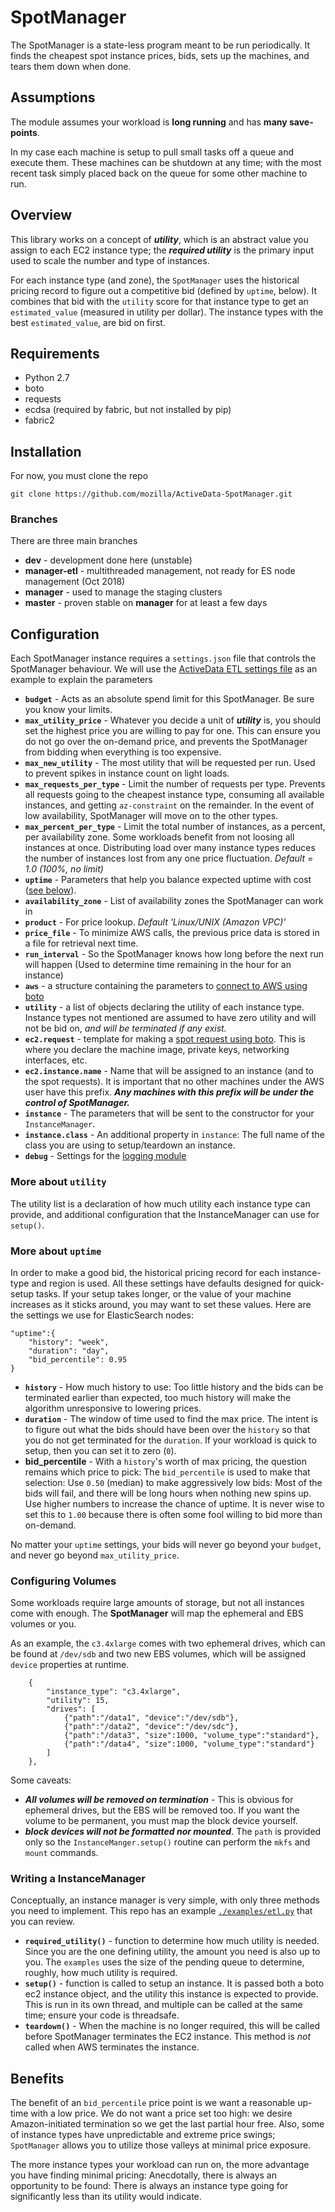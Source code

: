 
# SpotManager

The SpotManager is a state-less program meant to be run periodically.  It 
finds the cheapest spot instance prices, bids, sets up the machines, and 
tears them down when done.

## Assumptions

The module assumes your workload is **long running** and has 
**many save-points**.    

In my case each machine is setup to pull small tasks off a queue and 
execute them. These machines can be shutdown at any time; with the most 
recent task simply placed back on the queue for some other machine to run.   

## Overview

This library works on a concept of ***utility***, which is an abstract value 
you assign to each EC2 instance type; the ***required utility*** is the 
primary input used to scale the number and type of instances. 

For each instance type (and zone), the `SpotManager` uses the historical 
pricing record to figure out a competitive bid (defined by `uptime`, below).
It combines that bid with the `utility` score for that instance type to get
an `estimated_value` (measured in utility per dollar). The instance types
with the best `estimated_value`, are bid on first.

## Requirements

* Python 2.7
* boto
* requests
* ecdsa (required by fabric, but not installed by pip)
* fabric2

## Installation

For now, you must clone the repo

	git clone https://github.com/mozilla/ActiveData-SpotManager.git

### Branches

There are three main branches

* **dev** - development done here (unstable)
* **manager-etl** - multithreaded management, not ready for ES node management (Oct 2018)
* **manager** - used to manage the staging clusters
* **master** - proven stable on **manager** for at least a few days


## Configuration

Each SpotManager instance requires a `settings.json` file that controls the 
SpotManager behaviour.  We will use the [ActiveData ETL settings file](examples/config/etl_settings.json) 
as an example to explain the parameters

	
* **`budget`** - Acts as an absolute spend limit for this SpotManager. Be sure 
you know your limits.
* **`max_utility_price`** - Whatever you decide a unit of ***utility*** is, 
you should set the highest price you are willing to pay for one.  This can 
ensure you do not go over the on-demand price, and prevents the SpotManager 
from bidding when everything is too expensive.
* **`max_new_utility`** - The most utility that will be requested per run. 
Used to prevent spikes in instance count on light loads.
* **`max_requests_per_type`** - Limit the number of requests per type.
Prevents all requests going to the cheapest instance type, consuming all 
available instances, and getting `az-constraint` on the remainder.  In the 
event of low availability, SpotManager will move on to the other types.
* **`max_percent_per_type`** - Limit the total number of instances, as a 
percent, per availability zone.  Some workloads benefit from not loosing all 
instances at once.  Distributing load over many instance types reduces the 
number of instances lost from any one price fluctuation.  *Default = 1.0 
(100%, no limit)*
* **`uptime`** - Parameters that help you balance expected uptime with cost 
([see below](#more-about-uptime)).
* **`availability_zone`** - List of availability zones the SpotManager can work in 
* **`product`** - For price lookup.  *Default 'Linux/UNIX (Amazon VPC)'*
* **`price_file`** - To minimize AWS calls, the previous price data is stored 
in a file for retrieval next time.
* **`run_interval`** - So the SpotManager knows how long before the next run 
will happen (Used to determine time remaining in the hour for an instance) 
* **`aws`** - a structure containing the parameters to [connect to AWS using boto](http://boto.readthedocs.org/en/latest/ref/ec2.html#boto.ec2.connection.EC2Connection)
* **`utility`** - a list of objects declaring the utility of each instance 
type.  Instance types not mentioned are assumed to have zero utility and 
will not be bid on, **and will be terminated if any exist*.* 
* **`ec2.request`** - template for making a [spot request using boto](http://boto.readthedocs.org/en/latest/ref/ec2.html#boto.ec2.connection.EC2Connection.request_spot_instances). This is where you declare the machine image, private keys, networking interfaces, etc.
* **`ec2.instance.name`** - Name that will be assigned to an instance (and 
to the spot requests).  It is important that no other machines under the AWS 
user have this prefix.  ***Any machines with this prefix will be under the 
control of SpotManager.***    
* **`instance`** -  The parameters that will be sent to the constructor for
your `InstanceManager`. 
* **`instance.class`** - An additional property in `instance`: The full name 
of the class you are using to setup/teardown an instance.
* **`debug`** - Settings for the [logging module](https://github.com/mozilla/ActiveData-SpotManager/blob/master/pyLibrary/debugs/README.md#configuration)

### More about `utility`

The utility list is a declaration of how much utility each instance type can 
provide, and  additional configuration that the InstanceManager can use for 
`setup()`.

### More about `uptime`

In order to make a good bid, the historical pricing record for each instance-
type and region is used. All these settings have defaults designed for quick-
setup tasks.  If your setup takes longer, or the value of your machine 
increases as it sticks around, you may want to set these values. Here are the 
settings we use for ElasticSearch nodes:

	"uptime":{
		"history": "week",
		"duration": "day",
		"bid_percentile": 0.95
	}

* **`history`** - How much history to use: Too little history and the bids can 
be terminated earlier than expected, too much history will make the algorithm 
unresponsive to lowering prices.
* **`duration`** - The window of time used to find the max price. The intent 
is to figure out what the bids should have been over the `history` so that you 
do not get terminated for the `duration`.  If your workload is quick to setup, 
then you can set it to zero (`0`).
* **bid_percentile** - With a `history`'s worth of max pricing, the question 
remains which price to pick: The `bid_percentile` is used to make that 
selection: Use `0.50` (median) to make aggressively low bids: Most of the bids
will fail, and there will be long hours when nothing new spins up. Use higher 
numbers to increase the chance of uptime.  It is never wise to set this to 
`1.00` because there is often some fool willing to bid more than on-demand.  

No matter your `uptime` settings, your bids will never go beyond your 
`budget`, and never go beyond `max_utility_price`.


### Configuring Volumes

Some workloads require large amounts of storage, but not all instances come 
with enough.  The **SpotManager** will map the ephemeral and EBS volumes or 
you.

As an example, the `c3.4xlarge` comes with two ephemeral drives, which can 
be found at `/dev/sdb` and two new EBS volumes, which will be assigned 
`device` properties at runtime.

		{
			"instance_type": "c3.4xlarge",
			"utility": 15,
			"drives": [
				{"path":"/data1", "device":"/dev/sdb"},
				{"path":"/data2", "device":"/dev/sdc"},
				{"path":"/data3", "size":1000, "volume_type":"standard"},
				{"path":"/data4", "size":1000, "volume_type":"standard"}
			]
		},

Some caveats:

* ***All volumes will be removed on termination*** - This is obvious for 
ephemeral drives, but the EBS will be removed too.  If you want the volume 
to be permanent, you must map the block device yourself.
* ***block devices will not be formatted nor mounted***.  The `path` is 
provided only so the `InstanceManger.setup()` routine can perform the `mkfs` 
and `mount` commands.

### Writing a InstanceManager

Conceptually, an instance manager is very simple, with only three methods 
you need to implement.  This repo has an example [`./examples/etl.py`](https://github.com/mozilla/ActiveData-SpotManager/blob/master/examples/etl.py) 
that you can review. 

* **`required_utility()`** - function to determine how much utility is 
needed.  Since you are the one defining utility, the amount you need is 
also up to you.  The `examples` uses the size of the pending queue to 
determine, roughly, how much utility is required.
* **`setup()`** - function is called to setup an instance.  It is passed 
both a boto ec2 instance object, and the utility this instance is 
expected to provide. This is run in its own thread, and multiple can be 
called at the same time; ensure your code is threadsafe. 
* **`teardown()`** - When the machine is no longer required, this will be 
called before SpotManager terminates the EC2 instance. This method is 
*not* called when AWS terminates the instance.  


## Benefits

The benefit of an `bid_percentile` price point is we want a reasonable up-time with a low 
price. We do not want a price set too high: we desire Amazon-initiated 
termination so we get the last partial hour free.  Also, some of instance 
types have unpredictable and extreme price swings; `SpotManager` allows you 
to utilize those valleys at minimal price exposure.

The more instance types your workload can run on, the more advantage you have 
finding minimal pricing:  Anecdotally, there is always an opportunity to be 
found: There is always an instance type going for significantly less than 
its utility would indicate.

